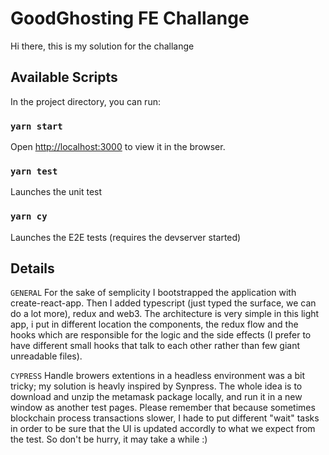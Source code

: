 # GoodGhosting FE Challange

Hi there, this is my solution for the challange

## Available Scripts

In the project directory, you can run:

### `yarn start`

Open [http://localhost:3000](http://localhost:3000) to view it in the browser.

### `yarn test`

Launches the unit test

### `yarn cy`

Launches the E2E tests (requires the devserver started)

## Details

`GENERAL`
For the sake of semplicity I bootstrapped the application with create-react-app. Then I added
typescript (just typed the surface, we can do a lot more), redux and web3.
The architecture is very simple in this light app, i put in different location the components,
the redux flow and the hooks which are responsible for the logic and the side effects (I prefer
to have different small hooks that talk to each other rather than few giant unreadable files).

`CYPRESS`
Handle browers extentions in a headless environment was a bit tricky; my solution is heavly
inspired by Synpress. The whole idea is to download and unzip the metamask package locally,
and run it in a new window as another test pages. Please remember that because sometimes blockchain process transactions slower, I hade to put different "wait" tasks in order to be sure that the UI is updated accordly to what we expect from the test. So don't be hurry, it may take a while :)
